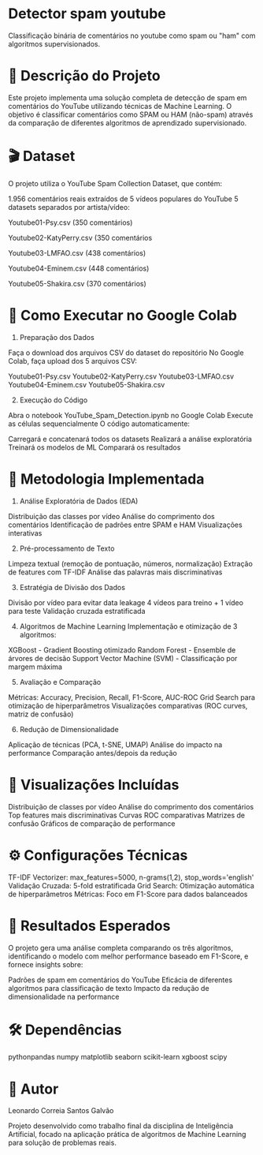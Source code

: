 # Detector spam youtube
Classificação binária de comentários no youtube como spam ou "ham" com algoritmos supervisionados.


# 📝 Descrição do Projeto
Este projeto implementa uma solução completa de detecção de spam em comentários do YouTube utilizando técnicas de Machine Learning. O objetivo é classificar comentários como SPAM ou HAM (não-spam) através da comparação de diferentes algoritmos de aprendizado supervisionado.

# 🎬 Dataset
O projeto utiliza o YouTube Spam Collection Dataset, que contém:

1.956 comentários reais extraídos de 5 vídeos populares do YouTube
5 datasets separados por artista/vídeo:

Youtube01-Psy.csv (350 comentários)

Youtube02-KatyPerry.csv (350 comentários

Youtube03-LMFAO.csv (438 comentários)

Youtube04-Eminem.csv (448 comentários)

Youtube05-Shakira.csv (370 comentários)




# 🚀 Como Executar no Google Colab
1. Preparação dos Dados

Faça o download dos arquivos CSV do dataset do repositório
No Google Colab, faça upload dos 5 arquivos CSV:

Youtube01-Psy.csv
Youtube02-KatyPerry.csv
Youtube03-LMFAO.csv
Youtube04-Eminem.csv
Youtube05-Shakira.csv



2. Execução do Código

Abra o notebook YouTube_Spam_Detection.ipynb no Google Colab
Execute as células sequencialmente
O código automaticamente:

Carregará e concatenará todos os datasets
Realizará a análise exploratória
Treinará os modelos de ML
Comparará os resultados



# 🔬 Metodologia Implementada

1. Análise Exploratória de Dados (EDA)

Distribuição das classes por vídeo
Análise do comprimento dos comentários
Identificação de padrões entre SPAM e HAM
Visualizações interativas

2. Pré-processamento de Texto

Limpeza textual (remoção de pontuação, números, normalização)
Extração de features com TF-IDF
Análise das palavras mais discriminativas

3. Estratégia de Divisão dos Dados

Divisão por vídeo para evitar data leakage
4 vídeos para treino + 1 vídeo para teste
Validação cruzada estratificada

4. Algoritmos de Machine Learning
Implementação e otimização de 3 algoritmos:

XGBoost - Gradient Boosting otimizado
Random Forest - Ensemble de árvores de decisão
Support Vector Machine (SVM) - Classificação por margem máxima

5. Avaliação e Comparação

Métricas: Accuracy, Precision, Recall, F1-Score, AUC-ROC
Grid Search para otimização de hiperparâmetros
Visualizações comparativas (ROC curves, matriz de confusão)

6. Redução de Dimensionalidade

Aplicação de técnicas (PCA, t-SNE, UMAP)
Análise do impacto na performance
Comparação antes/depois da redução

# 🎨 Visualizações Incluídas

Distribuição de classes por vídeo
Análise do comprimento dos comentários
Top features mais discriminativas
Curvas ROC comparativas
Matrizes de confusão
Gráficos de comparação de performance

# ⚙️ Configurações Técnicas

TF-IDF Vectorizer: max_features=5000, n-grams(1,2), stop_words='english'
Validação Cruzada: 5-fold estratificada
Grid Search: Otimização automática de hiperparâmetros
Métricas: Foco em F1-Score para dados balanceados


# 🎯 Resultados Esperados

O projeto gera uma análise completa comparando os três algoritmos, identificando o modelo com melhor performance baseado em F1-Score, e fornece insights sobre:

Padrões de spam em comentários do YouTube
Eficácia de diferentes algoritmos para classificação de texto
Impacto da redução de dimensionalidade na performance

# 🛠️ Dependências

pythonpandas
numpy
matplotlib
seaborn
scikit-learn
xgboost
scipy

# 👤 Autor

Leonardo Correia Santos Galvão

Projeto desenvolvido como trabalho final da disciplina de Inteligência Artificial, focado na aplicação prática de algoritmos de Machine Learning para solução de problemas reais.
